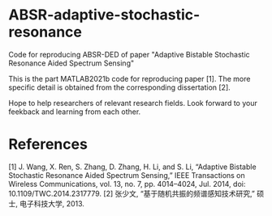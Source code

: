 # ABSR-adaptive-stochastic-resonance
Code for reproducing ABSR-DED of paper "Adaptive Bistable Stochastic Resonance Aided Spectrum Sensing"

This is the part MATLAB2021b code for reproducing paper [1]. The more specific detail is obtained from the corresponding dissertation [2].

Hope to help researchers of relevant research fields. Look forward to your feekback and learning from each other.

# References
[1] J. Wang, X. Ren, S. Zhang, D. Zhang, H. Li, and S. Li, “Adaptive Bistable Stochastic Resonance Aided Spectrum Sensing,” IEEE Transactions on Wireless Communications, vol. 13, no. 7, pp. 4014–4024, Jul. 2014, doi: 10.1109/TWC.2014.2317779.
[2] 张少文, “基于随机共振的频谱感知技术研究,” 硕士, 电子科技大学, 2013.
